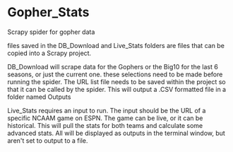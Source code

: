 Gopher_Stats
============

Scrapy spider for gopher data

files saved in the DB_Download and Live_Stats folders are files that can be copied into a Scrapy project.

DB_Download will scrape data for the Gophers or the Big10 for the last 6 seasons, or just the current one.
these selections need to be made before running the spider.  The URL list file needs to be saved within the
project so that it can be called by the spider. This will output a .CSV formatted file in a folder named Outputs

Live_Stats requires an input to run.  The input should be the URL of a specific NCAAM game on ESPN.
The game can be live, or it can be historical.  This will pull the stats for both teams and calculate some
advanced stats.  All will be displayed as outputs in the terminal window, but aren't set to output to a file.
